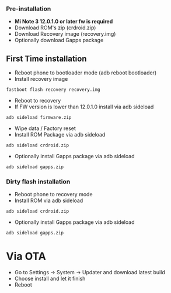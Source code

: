 ### Pre-installation
* **Mi Note 3 12.0.1.0 or later fw is required**
* Download ROM's zip (crdroid.zip)
* Download Recovery image (recovery.img)
* Optionally download Gapps package

## First Time installation

* Reboot phone to bootloader mode (adb reboot bootloader)
* Install recovery image

```
fastboot flash recovery recovery.img
```
* Reboot to recovery 
* If FW version is lower than 12.0.1.0 install via adb sideload

```
adb sideload firmware.zip
```
* Wipe data / Factory reset
* Install ROM Package via adb sideload

```
adb sideload crdroid.zip
```
* Optionally install Gapps package via adb sideload

```
adb sideload gapps.zip
```

### Dirty flash installation
* Reboot phone to recovery mode
* Install ROM via adb sideload

```
adb sideload crdroid.zip
```
* Optionally install Gapps package via adb sideload

```
adb sideload gapps.zip
```

# Via OTA
* Go to Settings -> System -> Updater and download latest build
* Choose install and let it finish
* Reboot

